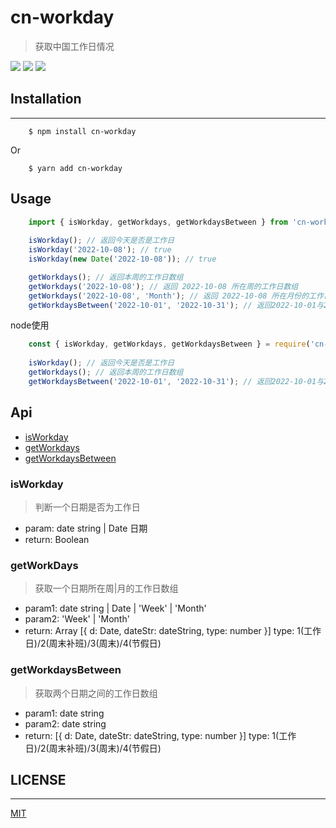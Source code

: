 # cn-workday
> 获取中国工作日情况

[![](https://img.shields.io/badge/version-v1.0.8-success)]()
[![](https://img.shields.io/badge/keywords-workday,china_workday,chinese_workday-blue)]()
[![](https://img.shields.io/badge/license-MIT-success)](https://github.com/Y-WMS-FE/cn-workday/blob/main/LICENSE)

## Installation
-----
        $ npm install cn-workday
Or

        $ yarn add cn-workday

## Usage
```javascript
    import { isWorkday, getWorkdays, getWorkdaysBetween } from 'cn-workday';
    
    isWorkday(); // 返回今天是否是工作日
    isWorkday('2022-10-08'); // true
    isWorkday(new Date('2022-10-08')); // true

    getWorkdays(); // 返回本周的工作日数组
    getWorkdays('2022-10-08'); // 返回 2022-10-08 所在周的工作日数组
    getWorkdays('2022-10-08', 'Month'); // 返回 2022-10-08 所在月份的工作日数组
    getWorkdaysBetween('2022-10-01', '2022-10-31'); // 返回2022-10-01与2022-10-31之间的工作日数组
```

node使用

```javascript
    const { isWorkday, getWorkdays, getWorkdaysBetween } = require('cn-workday');
    
    isWorkday(); // 返回今天是否是工作日
    getWorkdays(); // 返回本周的工作日数组
    getWorkdaysBetween('2022-10-01', '2022-10-31'); // 返回2022-10-01与2022-10-31之间的工作日数组
```

## Api

* [isWorkday](#isWorkday)
* [getWorkdays](#getWorkDays)
* [getWorkdaysBetween](#getWorkdaysBetween)

### isWorkday
> 判断一个日期是否为工作日
- param: date string | Date 日期
- return: Boolean

### getWorkDays
> 获取一个日期所在周|月的工作日数组
- param1: date string | Date | 'Week' | 'Month'
- param2: 'Week' | 'Month'
- return: Array [{ d: Date, dateStr: dateString, type: number }] type: 1(工作日)/2(周末补班)/3(周末)/4(节假日)

### getWorkdaysBetween
> 获取两个日期之间的工作日数组
- param1: date string
- param2: date string
- return: [{ d: Date, dateStr: dateString, type: number }] type: 1(工作日)/2(周末补班)/3(周末)/4(节假日)

## LICENSE
----
[MIT](./LICENSE)
